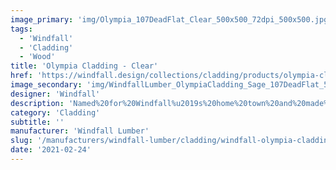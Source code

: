 ```yaml
---
image_primary: 'img/Olympia_107DeadFlat_Clear_500x500_72dpi_500x500.jpg'
tags:
  - 'Windfall'
  - 'Cladding'
  - 'Wood'
title: 'Olympia Cladding - Clear'
href: 'https://windfall.design/collections/cladding/products/olympia-cladding?variant=21181331137'
image_secondary: 'img/WindfallLumber_OlympiaCladding_Sage_107DeadFlat_500x500_72dpi.jpg'
designer: 'Windfall'
description: 'Named%20for%20Windfall%u2019s%20home%20town%20and%20made%20from%20the%20Pacific%20Northwest%27s%20regional%20Red%20alder%2C%20Olympia%20Cladding%20is%20available%20in%2010%20translucent%20colors%20which%20allow%20the%20natural%20features%20to%20shine%20through.%20%A0The%20cladding%20has%20a%20silky%20smooth%20face%20and%20is%20offered%20in%20two%20low-VOC%20finishes%20-%20satin%20enlivening%A0the%20wood%20and%20dead%20flat%20protecting%20the%20wood%20almost%20invisibly.%20%A0Designed%20with%20tongue%20and%20groove%20edges%20for%20easy%20installation%20with%20standard%20tools%20and%20techniques.%20Edges%20sanded%20to%20%A01/16%22%20round%20over.%20Dimensions%3A%201/2%22%20thick%20x%203-1/2%22%20wide%20in%20random%20lengths%20of%202%27%20to%208%27.'
category: 'Cladding'
subtitle: ''
manufacturer: 'Windfall Lumber'
slug: '/manufacturers/windfall-lumber/cladding/windfall-olympia-cladding-clear'
date: '2021-02-24'
---
```

